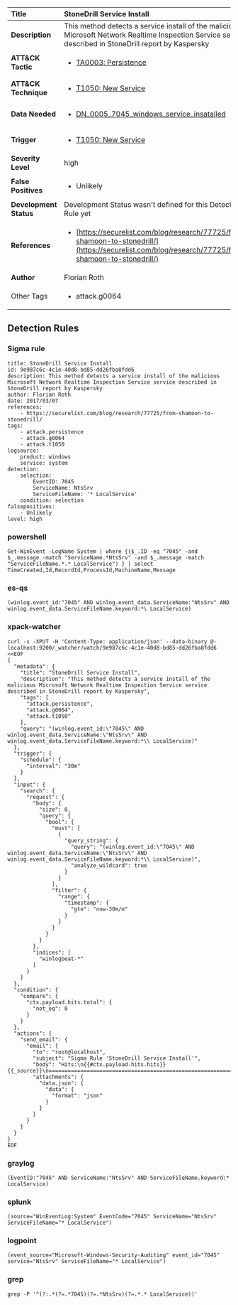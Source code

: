 | Title                    | StoneDrill Service Install       |
|:-------------------------|:------------------|
| **Description**          | This method detects a service install of the malicious Microsoft Network Realtime Inspection Service service described in StoneDrill report by Kaspersky |
| **ATT&amp;CK Tactic**    |  <ul><li>[TA0003: Persistence](https://attack.mitre.org/tactics/TA0003)</li></ul>  |
| **ATT&amp;CK Technique** | <ul><li>[T1050: New Service](https://attack.mitre.org/techniques/T1050)</li></ul>  |
| **Data Needed**          | <ul><li>[DN_0005_7045_windows_service_insatalled](../Data_Needed/DN_0005_7045_windows_service_insatalled.md)</li></ul>  |
| **Trigger**              | <ul><li>[T1050: New Service](../Triggers/T1050.md)</li></ul>  |
| **Severity Level**       | high |
| **False Positives**      | <ul><li>Unlikely</li></ul>  |
| **Development Status**   |  Development Status wasn't defined for this Detection Rule yet  |
| **References**           | <ul><li>[https://securelist.com/blog/research/77725/from-shamoon-to-stonedrill/](https://securelist.com/blog/research/77725/from-shamoon-to-stonedrill/)</li></ul>  |
| **Author**               | Florian Roth |
| Other Tags           | <ul><li>attack.g0064</li></ul> | 

## Detection Rules

### Sigma rule

```
title: StoneDrill Service Install
id: 9e987c6c-4c1e-40d8-bd85-dd26fba8fdd6
description: This method detects a service install of the malicious Microsoft Network Realtime Inspection Service service described in StoneDrill report by Kaspersky
author: Florian Roth
date: 2017/03/07
references:
    - https://securelist.com/blog/research/77725/from-shamoon-to-stonedrill/
tags:
    - attack.persistence
    - attack.g0064
    - attack.t1050
logsource:
    product: windows
    service: system
detection:
    selection:
        EventID: 7045
        ServiceName: NtsSrv
        ServiceFileName: '* LocalService'
    condition: selection
falsepositives:
    - Unlikely
level: high

```





### powershell
    
```
Get-WinEvent -LogName System | where {($_.ID -eq "7045" -and $_.message -match "ServiceName.*NtsSrv" -and $_.message -match "ServiceFileName.*.* LocalService") } | select TimeCreated,Id,RecordId,ProcessId,MachineName,Message
```


### es-qs
    
```
(winlog.event_id:"7045" AND winlog.event_data.ServiceName:"NtsSrv" AND winlog.event_data.ServiceFileName.keyword:*\ LocalService)
```


### xpack-watcher
    
```
curl -s -XPUT -H 'Content-Type: application/json' --data-binary @- localhost:9200/_watcher/watch/9e987c6c-4c1e-40d8-bd85-dd26fba8fdd6 <<EOF
{
  "metadata": {
    "title": "StoneDrill Service Install",
    "description": "This method detects a service install of the malicious Microsoft Network Realtime Inspection Service service described in StoneDrill report by Kaspersky",
    "tags": [
      "attack.persistence",
      "attack.g0064",
      "attack.t1050"
    ],
    "query": "(winlog.event_id:\"7045\" AND winlog.event_data.ServiceName:\"NtsSrv\" AND winlog.event_data.ServiceFileName.keyword:*\\ LocalService)"
  },
  "trigger": {
    "schedule": {
      "interval": "30m"
    }
  },
  "input": {
    "search": {
      "request": {
        "body": {
          "size": 0,
          "query": {
            "bool": {
              "must": [
                {
                  "query_string": {
                    "query": "(winlog.event_id:\"7045\" AND winlog.event_data.ServiceName:\"NtsSrv\" AND winlog.event_data.ServiceFileName.keyword:*\\ LocalService)",
                    "analyze_wildcard": true
                  }
                }
              ],
              "filter": {
                "range": {
                  "timestamp": {
                    "gte": "now-30m/m"
                  }
                }
              }
            }
          }
        },
        "indices": [
          "winlogbeat-*"
        ]
      }
    }
  },
  "condition": {
    "compare": {
      "ctx.payload.hits.total": {
        "not_eq": 0
      }
    }
  },
  "actions": {
    "send_email": {
      "email": {
        "to": "root@localhost",
        "subject": "Sigma Rule 'StoneDrill Service Install'",
        "body": "Hits:\n{{#ctx.payload.hits.hits}}{{_source}}\n================================================================================\n{{/ctx.payload.hits.hits}}",
        "attachments": {
          "data.json": {
            "data": {
              "format": "json"
            }
          }
        }
      }
    }
  }
}
EOF

```


### graylog
    
```
(EventID:"7045" AND ServiceName:"NtsSrv" AND ServiceFileName.keyword:* LocalService)
```


### splunk
    
```
(source="WinEventLog:System" EventCode="7045" ServiceName="NtsSrv" ServiceFileName="* LocalService")
```


### logpoint
    
```
(event_source="Microsoft-Windows-Security-Auditing" event_id="7045" service="NtsSrv" ServiceFileName="* LocalService")
```


### grep
    
```
grep -P '^(?:.*(?=.*7045)(?=.*NtsSrv)(?=.*.* LocalService))'
```



